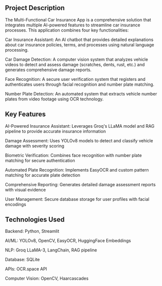  ## Project Description
The Multi-Functional Car Insurance App is a comprehensive solution that integrates multiple AI-powered features to streamline car insurance processes. This application combines four key functionalities:

Car Insurance Assistant: An AI chatbot that provides detailed explanations about car insurance policies, terms, and processes using natural language processing.

Car Damage Detection: A computer vision system that analyzes vehicle videos to detect and assess damage (scratches, dents, rust, etc.) and generates comprehensive damage reports.

Face Recognition: A secure user verification system that registers and authenticates users through facial recognition and number plate matching.

Number Plate Detection: An automated system that extracts vehicle number plates from video footage using OCR technology.

 ## Key Features
AI-Powered Insurance Assistant: Leverages Groq's LLaMA model and RAG pipeline to provide accurate insurance information

Damage Assessment: Uses YOLOv8 models to detect and classify vehicle damage with severity scoring

Biometric Verification: Combines face recognition with number plate matching for secure authentication

Automated Plate Recognition: Implements EasyOCR and custom pattern matching for accurate plate detection

Comprehensive Reporting: Generates detailed damage assessment reports with visual evidence

User Management: Secure database storage for user profiles with facial encodings

 ## Technologies Used
Backend: Python, Streamlit

AI/ML: YOLOv8, OpenCV, EasyOCR, HuggingFace Embeddings

NLP: Groq LLaMA-3, LangChain, RAG pipeline

Database: SQLite

APIs: OCR.space API

Computer Vision: OpenCV, Haarcascades
